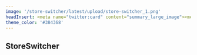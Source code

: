 ```yaml
---
image: '/store-switcher/latest/upload/store-switcher_1.png'
headInsert: <meta name="twitter:card" content="summary_large_image"><meta http-equiv="Refresh" content="0; url='../'" />
theme_color: '#384368'
---
```

## StoreSwitcher
